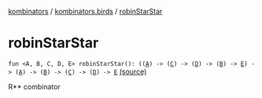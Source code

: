 [kombinators](../index.md) / [kombinators.birds](index.md) / [robinStarStar](./robin-star-star.md)

# robinStarStar

`fun <A, B, C, D, E> robinStarStar(): ((`[`A`](robin-star-star.md#A)`) -> (`[`C`](robin-star-star.md#C)`) -> (`[`D`](robin-star-star.md#D)`) -> (`[`B`](robin-star-star.md#B)`) -> `[`E`](robin-star-star.md#E)`) -> (`[`A`](robin-star-star.md#A)`) -> (`[`B`](robin-star-star.md#B)`) -> (`[`C`](robin-star-star.md#C)`) -> (`[`D`](robin-star-star.md#D)`) -> `[`E`](robin-star-star.md#E) [(source)](https://github.com/pardom/kombinators/tree/master/src/main/kotlin/kombinators/birds/robin.kt#L18)

R** combinator

